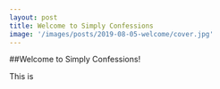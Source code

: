 ```yaml
---
layout: post
title: Welcome to Simply Confessions
image: '/images/posts/2019-08-05-welcome/cover.jpg'
---
```


##Welcome to Simply Confessions!

This is 

